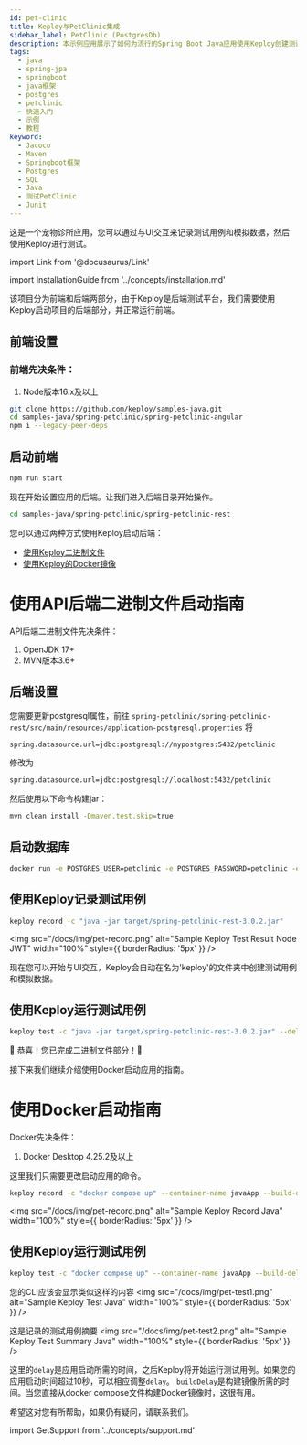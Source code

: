 ```yaml
---
id: pet-clinic
title: Keploy与PetClinic集成
sidebar_label: PetClinic (PostgresDb)
description: 本示例应用展示了如何为流行的Spring Boot Java应用使用Keploy创建测试用例和模拟数据。
tags:
  - java
  - spring-jpa
  - springboot
  - java框架
  - postgres
  - petclinic
  - 快速入门
  - 示例
  - 教程
keyword:
  - Jacoco
  - Maven
  - Springboot框架
  - Postgres
  - SQL
  - Java
  - 测试PetClinic
  - Junit
---
```


这是一个宠物诊所应用，您可以通过与UI交互来记录测试用例和模拟数据，然后使用Keploy进行测试。

import Link from '@docusaurus/Link'

import InstallationGuide from '../concepts/installation.md'

<InstallationGuide/>

该项目分为前端和后端两部分，由于Keploy是后端测试平台，我们需要使用Keploy启动项目的后端部分，并正常运行前端。

## 前端设置

### 前端先决条件：

1. Node版本16.x及以上

```bash
git clone https://github.com/keploy/samples-java.git
cd samples-java/spring-petclinic/spring-petclinic-angular
npm i --legacy-peer-deps
```

## 启动前端

```bash
npm run start
```

现在开始设置应用的后端。让我们进入后端目录开始操作。

```bash
cd samples-java/spring-petclinic/spring-petclinic-rest
```

您可以通过两种方式使用Keploy启动后端：

- [使用Keploy二进制文件](#instructions-for-starting-using-binary)
- [使用Keploy的Docker镜像](#instructions-for-starting-using-docker)

# 使用API后端二进制文件启动指南

API后端二进制文件先决条件：

1. OpenJDK 17+
2. MVN版本3.6+

## 后端设置

您需要更新postgresql属性，前往
`spring-petclinic/spring-petclinic-rest/src/main/resources/application-postgresql.properties`
将

```bash
spring.datasource.url=jdbc:postgresql://mypostgres:5432/petclinic
```

修改为

```bash
spring.datasource.url=jdbc:postgresql://localhost:5432/petclinic
```

然后使用以下命令构建jar：

```bash
mvn clean install -Dmaven.test.skip=true
```

## 启动数据库

```bash
docker run -e POSTGRES_USER=petclinic -e POSTGRES_PASSWORD=petclinic -e POSTGRES_DB=petclinic -p 5432:5432 --name mypostgres postgres:15.2
```

## 使用Keploy记录测试用例

```bash
keploy record -c "java -jar target/spring-petclinic-rest-3.0.2.jar"
```

<img src="/docs/img/pet-record.png" alt="Sample Keploy Test Result Node JWT" width="100%" style={{ borderRadius: '5px' }} />

现在您可以开始与UI交互，Keploy会自动在名为'keploy'的文件夹中创建测试用例和模拟数据。

## 使用Keploy运行测试用例

```bash
keploy test -c "java -jar target/spring-petclinic-rest-3.0.2.jar" --delay 20
```

🎉 恭喜！您已完成二进制文件部分！🎉

接下来我们继续介绍使用Docker启动应用的指南。

# 使用Docker启动指南

Docker先决条件：

1. Docker Desktop 4.25.2及以上

这里我们只需要更改启动应用的命令。

```bash
keploy record -c "docker compose up" --container-name javaApp --build-delay 100
```

<img src="/docs/img/pet-record.png" alt="Sample Keploy Record Java" width="100%" style={{ borderRadius: '5px' }} />

## 使用Keploy运行测试用例

```bash
keploy test -c "docker compose up" --container-name javaApp --build-delay 50 --delay 20
```

您的CLI应该会显示类似这样的内容
<img src="/docs/img/pet-test1.png" alt="Sample Keploy Test Java" width="100%" style={{ borderRadius: '5px' }} />

这是记录的测试用例摘要
<img src="/docs/img/pet-test2.png" alt="Sample Keploy Test Summary Java" width="100%" style={{ borderRadius: '5px' }} />

这里的`delay`是应用启动所需的时间，之后Keploy将开始运行测试用例。如果您的应用启动时间超过10秒，可以相应调整`delay`。
`buildDelay`是构建镜像所需的时间。当您直接从docker compose文件构建Docker镜像时，这很有用。

希望这对您有所帮助，如果仍有疑问，请联系我们。

import GetSupport from '../concepts/support.md'

<GetSupport/>